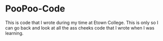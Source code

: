 # PooPoo-Code
This is code that I wrote during my time at Etown College.
This is only so I can go back and look at all the ass cheeks code that I wrote when I was learning.
